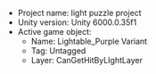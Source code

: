 <!-- UNITY CODE ASSIST INSTRUCTIONS START -->
- Project name: light puzzle project
- Unity version: Unity 6000.0.35f1
- Active game object:
  - Name: Lightable_Purple Variant
  - Tag: Untagged
  - Layer: CanGetHitByLIghtLayer
<!-- UNITY CODE ASSIST INSTRUCTIONS END -->
